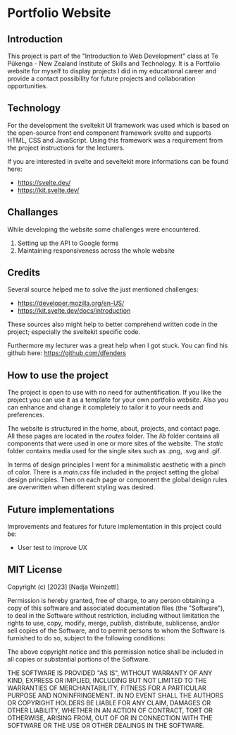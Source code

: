# Portfolio Website

## Introduction
This project is part of the "Introduction to Web Development" class at Te Pūkenga - New Zealand Institute of Skills and Technology. It is a Portfolio website for myself to display projects I did in my educational career and provide a contact possibility for future projects and collaboration opportunities.

## Technology
For the development the sveltekit UI framework was used which is based on the open-source front end component framework svelte and supports HTML, CSS and JavaScript. Using this framework was a requirement from the project instructions for the lecturers.

If you are interested in svelte and seveltekit more informations can be found here: 
- https://svelte.dev/
- https://kit.svelte.dev/

## Challanges
While developing the website some challenges were encountered.

1. Setting up the API to Google forms
2. Maintaining responsiveness across the whole website

## Credits
Several source helped me to solve the just mentioned challenges:
- https://developer.mozilla.org/en-US/
- https://kit.svelte.dev/docs/introduction

These sources also might help to better comprehend written code in the project; especially the sveltekit specific code.

Furthermore my lecturer was a great help when I got stuck. You can find his github here: https://github.com/dfenders

## How to use the project
The project is open to use with no need for authentification. If you like the project you can use it as a template for your own portfolio website. Also you can enhance and change it completely to tailor it to your needs and preferences.

The website is structured in the home, about, projects, and contact page. All these pages are located in the *routes* folder. The *lib* folder contains all components that were used in one or more sites of the website. The *static* folder contains media used for the single sites such as .png, .svg and .gif.

In terms of design principles I went for a minimalistic aesthetic with a pinch of color. There is a *main.css* file included in the project setting the global design principles. Then on each page or component the global design rules are overwritten when different styling was desired. 

## Future implementations
Improvements and features for future implementation in this project could be:

- User test to improve UX

## MIT License

Copyright (c) [2023] [Nadja Weinzettl]

Permission is hereby granted, free of charge, to any person obtaining a copy
of this software and associated documentation files (the "Software"), to deal
in the Software without restriction, including without limitation the rights
to use, copy, modify, merge, publish, distribute, sublicense, and/or sell
copies of the Software, and to permit persons to whom the Software is
furnished to do so, subject to the following conditions:

The above copyright notice and this permission notice shall be included in all
copies or substantial portions of the Software.

THE SOFTWARE IS PROVIDED "AS IS", WITHOUT WARRANTY OF ANY KIND, EXPRESS OR
IMPLIED, INCLUDING BUT NOT LIMITED TO THE WARRANTIES OF MERCHANTABILITY,
FITNESS FOR A PARTICULAR PURPOSE AND NONINFRINGEMENT. IN NO EVENT SHALL THE
AUTHORS OR COPYRIGHT HOLDERS BE LIABLE FOR ANY CLAIM, DAMAGES OR OTHER
LIABILITY, WHETHER IN AN ACTION OF CONTRACT, TORT OR OTHERWISE, ARISING FROM,
OUT OF OR IN CONNECTION WITH THE SOFTWARE OR THE USE OR OTHER DEALINGS IN THE
SOFTWARE.

